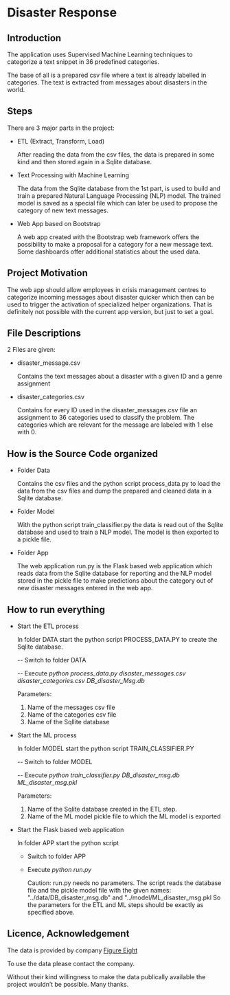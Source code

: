 # Disaster Response

## Introduction

The application uses Supervised Machine Learning techniques to categorize a text snippet in 36 predefined categories.

The base of all is a prepared csv file where a text is already labelled in categories. The text is extracted from messages about disasters in the world.

## Steps

There are 3 major parts in the project:

- ETL (Extract, Transform, Load)

  After reading the data from the csv files, the data is prepared in some kind and then stored again in a Sqlite database.

- Text Processing with Machine Learning

  The data from the Sqlite database from the 1st part, is used to build and train a prepared Natural Language Processing (NLP) model.
  The trained model is saved as a special file which can later be used to propose the category of new text messages.

- Web App based on Bootstrap

  A web app created with the Bootstrap web framework offers the possibility to make a proposal for a category for a new message text.
  Some dashboards offer additional statistics about the used data.

## Project Motivation

The web app should allow employees in crisis management centres to categorize incoming messages about disaster quicker which then can be used to trigger the activation of specialized helper organizations.
That is definitely not possible with the current app version, but just to set a goal.

## File Descriptions

2 Files are given:

- disaster_message.csv

  Contains the text messages about a disaster with a given ID and a genre assignment

- disaster_categories.csv

  Contains for every ID used in the disaster_messages.csv file an assignment to 36 categories used to classify the problem.
  The categories which are relevant for the message are labeled with 1 else with 0.

## How is the Source Code organized

- Folder Data

  Contains the csv files and the python script process_data.py to load the data from the csv files and
  dump the prepared and cleaned data in a Sqlite database.

- Folder Model

  With the python script train_classifier.py the data is read out of the Sqlite database and used to train a NLP model.
  The model is then exported to a pickle file.

- Folder App

  The web application run.py is the Flask based web application which reads data from the Sqlite database for reporting and
  the NLP model stored in the pickle file to make predictions about the category out of new disaster messages entered in the web app.

## How to run everything

- Start the ETL process

  In folder DATA start the python script PROCESS_DATA.PY to create the Sqlite database.

  -- Switch to folder DATA

  -- Execute _python process_data.py disaster_messages.csv disaster_categories.csv DB_disaster_Msg.db_

  Parameters:

  1.  Name of the messages csv file
  2.  Name of the categories csv file
  3.  Name of the Sqllite database

- Start the ML process

  In folder MODEL start the python script TRAIN_CLASSIFIER.PY

  -- Switch to folder MODEL

  -- Execute _python train_classifier.py DB_disaster_msg.db ML_disaster_msg.pkl_

  Parameters:

  1.  Name of the Sqlite database created in the ETL step.
  2.  Name of the ML model pickle file to which the ML model is exported

- Start the Flask based web application

  In folder APP start the python script

  - Switch to folder APP

  - Execute _python run.py_

    Caution: run.py needs no parameters. The script reads the database file and the pickle model file
    with the given names: "../data/DB_disaster_msg.db" and "../model/ML_disaster_msg.pkl
    So the parameters for the ETL and ML steps should be exactly as specified above.

## Licence, Acknowledgement

The data is provided by company [Figure Eight](https://www.figure-eight.com/)

To use the data please contact the company.

Without their kind willingness to make the data publically available the project wouldn’t be possible. Many thanks.
